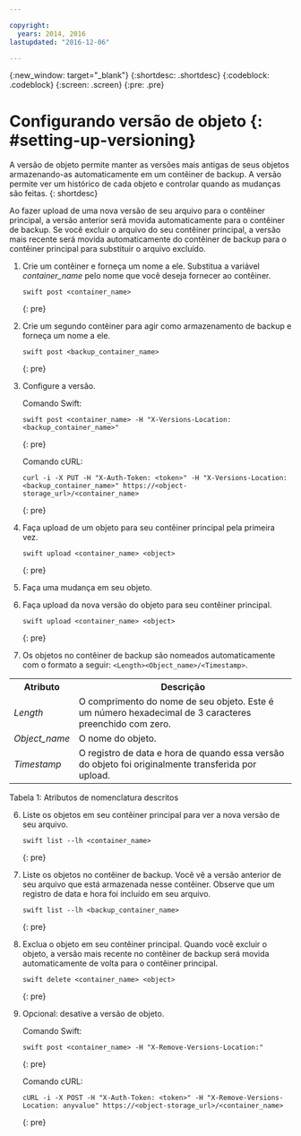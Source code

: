 ```yaml
---

copyright:
  years: 2014, 2016
lastupdated: "2016-12-06"

---
```

{:new_window: target="_blank"}
{:shortdesc: .shortdesc}
{:codeblock: .codeblock}
{:screen: .screen}
{:pre: .pre}


# Configurando versão de objeto {: #setting-up-versioning}

A versão de objeto permite manter as versões mais antigas de seus objetos armazenando-as automaticamente em um contêiner de backup. A versão permite ver um histórico de cada objeto e controlar quando as mudanças são feitas.
{: shortdesc}

Ao fazer upload de uma nova versão de seu arquivo para o contêiner principal, a versão
anterior será movida automaticamente para o contêiner de backup. Se você excluir o arquivo do seu contêiner principal, a versão mais recente será movida automaticamente do contêiner de backup para o contêiner principal para substituir o arquivo excluído.

1. Crie um contêiner e forneça um nome a ele. Substitua a variável *container_name* pelo nome que você deseja fornecer ao contêiner.

    ```
    swift post <container_name>
    ```
    {: pre}

2. Crie um segundo contêiner para agir como armazenamento de backup e forneça um nome a ele.

    ```
    swift post <backup_container_name>
    ```
    {: pre}

3. Configure a versão.

    Comando Swift:

    ```
    swift post <container_name> -H "X-Versions-Location:<backup_container_name>"
    ```
    {: pre}

    Comando cURL:

    ```
    curl -i -X PUT -H "X-Auth-Token: <token>" -H "X-Versions-Location:<backup_container_name>" https://<object-storage_url>/<container_name>
    ```
    {: pre}

4. Faça upload de um objeto para seu contêiner principal pela primeira vez.

    ```
    swift upload <container_name> <object>
    ```
    {: pre}

5. Faça uma mudança em seu objeto.

6. Faça upload da nova versão do objeto para seu contêiner principal.

    ```
    swift upload <container_name> <object>
    ```
    {: pre}

7.  Os objetos no contêiner de backup são nomeados automaticamente com o formato a seguir: `<Length><Object_name>/<Timestamp>`.
  <table>
    <tr>
      <th> Atributo </th>
      <th> Descrição </th>
    </tr>
    <tr>
      <td> <i>Length</i> </td>
      <td> O comprimento do nome de seu objeto. Este é um número hexadecimal de 3 caracteres preenchido com zero. </td>
    </tr>
    <tr>
      <td> <i>Object_name</i> </td>
      <td> O nome do objeto. </td>
    </tr>
    <tr>
      <td> <i>Timestamp</i> </td>
      <td> O registro de data e hora de quando essa versão do objeto foi originalmente transferida por upload. </td>
    </tr>
  </table>

  Tabela 1: Atributos de nomenclatura descritos

6. Liste os objetos em seu contêiner principal para ver a nova versão de seu arquivo.

    ```
    swift list --lh <container_name>
    ```
    {: pre}

7. Liste os objetos no contêiner de backup. Você vê a versão anterior de seu arquivo que está armazenada nesse contêiner. Observe que um registro de data e hora foi incluído em seu arquivo.

    ```
    swift list --lh <backup_container_name>
    ```
    {: pre}

8. Exclua o objeto em seu contêiner principal. Quando você excluir o objeto, a versão
mais recente no contêiner de backup será movida automaticamente de volta para o contêiner principal.

    ```
    swift delete <container_name> <object>
    ```
    {: pre}

9. Opcional: desative a versão de objeto.

    Comando Swift:

    ```
    swift post <container_name> -H "X-Remove-Versions-Location:"
    ```
    {: pre}

    Comando cURL:

    ```
    cURL -i -X POST -H "X-Auth-Token: <token>" -H "X-Remove-Versions-Location: anyvalue" https://<object-storage_url>/<container_name>
    ```
    {: pre}
